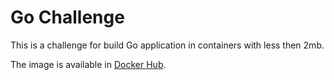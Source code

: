 # Go Challenge

This is a challenge for build Go application in containers with less then 2mb.

The image is available in [Docker Hub](https://hub.docker.com/r/tiagosberg/fullcycle).
